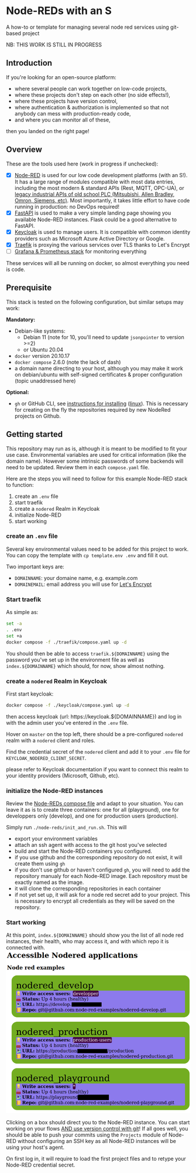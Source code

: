 # Node-REDs with an S

A how-to or template for managing several node red services using git-based project

NB: THIS WORK IS STILL IN PROGRESS

## Introduction

If you're looking for an open-source platform:

- where several people can work together on low-code projects,
- where these projects don't step on each other (no side effects!),
- where these projects have version control,
- where authentication & authorization is implemented so that not anybody can mess with production-ready code,
- and where you can monitor all of these,

then you landed on the right page!

## Overview

These are the tools used here (work in progress if unchecked):

- [X] [Node-RED](https://github.com/Node-RED/Node-RED-docker) is used for our low code development platforms (with an S!). It has a large range of modules compatible with most data entries, including the most modern & standard APIs (Rest, MQTT, OPC-UA), or [legacy industrial APIs of old school PLC (Mitsubishi, Allen Bradley, Omron, Siemens, etc)](https://flows.nodered.org/search?term=PLC&type=node). Most importantly, it takes little effort to have code running in production: no DevOps required!
- [X] [FastAPI](https://github.com/tiangolo/fastapi) is used to make a very simple landing page showing you available Node-RED instances. Flask could be a good alternative to FastAPI.
- [X] [Keycloak](https://github.com/keycloak) is used to manage users. It is compatible with common identity providers such as Microsoft Azure Active Directory or Google.
- [X] [Traefik](https://github.com/traefik/traefik) is proxying the various services over TLS thanks to Let's Encrypt
- [ ] [Grafana & Prometheus stack](https://github.com/vegasbrianc/prometheus) for monitoring everything

These services will all be running on docker, so almost everything you need is code.

## Prerequisite

This stack is tested on the following configuration, but similar setups may work:

**Mandatory:**

- Debian-like systems:
  - Debian 11 (note for 10, you'll need to update `jsonpointer` to version >=2)
  - or Ubuntu 20.04
- `docker` version 20.10.17
- `docker compose` 2.6.0 (note the lack of dash)
- a domain name directing to your host, although you may make it work on debian/ubuntu with self-signed certificates & proper configuration (topic unaddressed here)

**Optional:**

- `gh` or GitHub CLI, see [instructions for installing](https://github.com/cli/cli#installation) ([linux](https://github.com/cli/cli/blob/trunk/docs/install_linux.md)). This is necessary for creating on the fly the repositories required by new NodeRed projects on Github.

## Getting started

This repository may run as is, although it is meant to be modified to fit your use case. Environmental variables are used for critical information (like the domain name). However some intrinsic passwords of some backends will need to be updated. Review them in each `compose.yaml` file.

Here are the steps you will need to follow for this example Node-RED stack to function:

1. create an `.env` file
2. start traefik
3. create a `nodered` Realm in Keycloak
4. initialize Node-RED
5. start working


### create an `.env` file

Several key environmental values need to be added for this project to work. You can copy the template with `cp template.env .env` and fill it out.

Two important keys are:

- `DOMAINNAME`: your domaine name, e.g. example.com
- `DOMAINEMAIL`: email address you will use for [Let's Encrypt](https://letsencrypt.org)

### Start traefik

As simple as:

```sh
set -a
. .env
set +a
docker compose -f ./traefik/compose.yaml up -d
```

You should then be able to access `traefik.${DOMAINNAME}` using the password you've set up in the environment file as well as `index.${DOMAINNAME}` which should, for now, show almost nothing.

### create a `nodered` Realm in Keycloak

First start keycloak:

```sh
docker compose -f ./keycloak/compose.yaml up -d
```

then access keycloak (url: https://keycloak.${DOMAINNAME}) and log in with the admin user you've entered in the `.env` file.

Hover on `master` on the top left, there should be a pre-configured `nodered` realm with a `nodered` client and roles.

Find the credential secret of the `nodered` client and add it to your `.env` file for `KEYCLOAK_NODERED_CLIENT_SECRET`.

please refer to Keycloak documentation if you want to connect this realm to your identity providers (Microsoft, Github, etc).

### initialize the Node-RED instances

Review the [Node-REDs compose file](node-reds/compose.yaml) and adapt to your situation. You can leave it as is to create three containers: one for all (playground), one for developpers only (develop), and one for production users (production).

Simply run `./node-reds/init_and_run.sh`. This will

- export your environment variables
- attach an ssh agent with access to the git host you've selected
- build and start the Node-RED containers you configured.
- if you use github and the corresponding repository do not exist, it will create them using `gh`
- if you don't use github or haven't configured `gh`, you will need to add the repository manualy for each Node-RED image. Each repository must be exactly named as the image.
- it will clone the corresponding repositories in each container
- if not yet set up, it will ask for a node red secret add to your project. This is necessary to encrypt all credentials as they will be saved on the repository.

### Start working

At this point, `index.${DOMAINNAME}` should show you the list of all node red instances, their health, who may access it, and with which repo it is connected with.
![Landing page](./viewable_nodereds.png)

Clicking on a box should direct you to the Node-RED instance.
You can start working on your flows [AND use version control with git](https://nodered.org/docs/user-guide/projects/)! If all goes well, you should be able to push your commits using the `Projects` module of Node-RED without configuring an SSH key as all Node-RED instances will be using your host's agent.

On first log in, it will require to load the first project files and to retype your Node-RED credential secret.

<!-- Then you can run:

```sh
set -a
. .env
set +a
docker compose -f ./<service>/compose.yaml up -d #execute as many times as needed
```

Where `<service>` are the folders containing available docker micro services. -->
